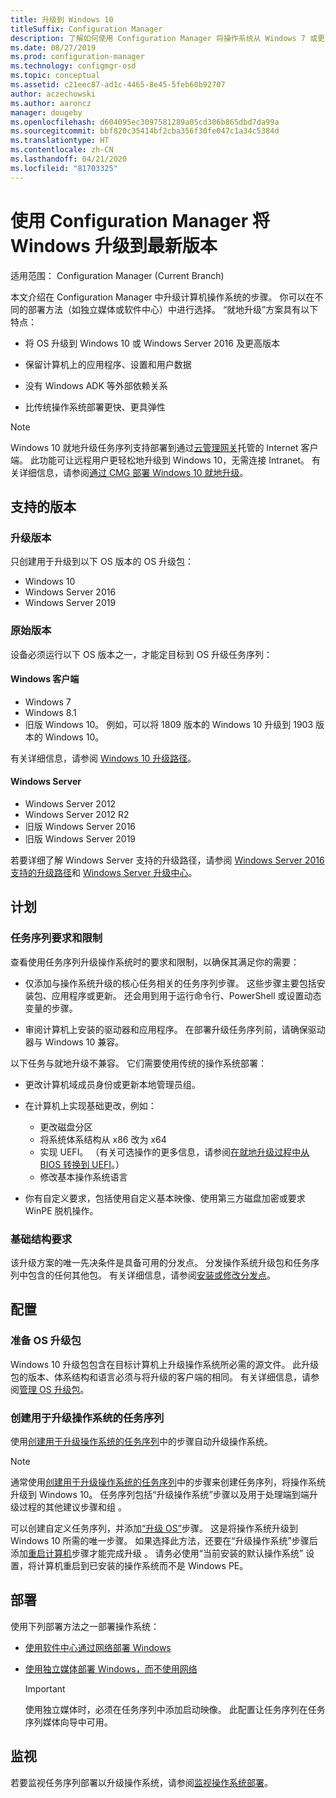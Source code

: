```yaml
---
title: 升级到 Windows 10
titleSuffix: Configuration Manager
description: 了解如何使用 Configuration Manager 将操作系统从 Windows 7 或更高版本升级到 Windows 10。
ms.date: 08/27/2019
ms.prod: configuration-manager
ms.technology: configmgr-osd
ms.topic: conceptual
ms.assetid: c21eec87-ad1c-4465-8e45-5feb60b92707
author: aczechowski
ms.author: aaroncz
manager: dougeby
ms.openlocfilehash: d604095ec3097581289a05cd306b865dbd7da99a
ms.sourcegitcommit: bbf820c35414bf2cba356f30fe047c1a34c5384d
ms.translationtype: HT
ms.contentlocale: zh-CN
ms.lasthandoff: 04/21/2020
ms.locfileid: "81703325"
---
```

# <a name="upgrade-windows-to-the-latest-version-with-configuration-manager"></a>使用 Configuration Manager 将 Windows 升级到最新版本

适用范围：  Configuration Manager (Current Branch)

本文介绍在 Configuration Manager 中升级计算机操作系统的步骤。 你可以在不同的部署方法（如独立媒体或软件中心）中进行选择。 “就地升级”方案具有以下特点：  

- 将 OS 升级到 Windows 10 或 Windows Server 2016 及更高版本

- 保留计算机上的应用程序、设置和用户数据

- 没有 Windows ADK 等外部依赖关系

- 比传统操作系统部署更快、更具弹性

> [!Note]  
> Windows 10 就地升级任务序列支持部署到通过[云管理网关](../../core/clients/manage/cmg/plan-cloud-management-gateway.md)托管的 Internet 客户端。 此功能可让远程用户更轻松地升级到 Windows 10，无需连接 Intranet。 有关详细信息，请参阅[通过 CMG 部署 Windows 10 就地升级](deploy-a-task-sequence.md#deploy-windows-10-in-place-upgrade-via-cmg)。 <!-- 1357149 -->


## <a name="supported-versions"></a>支持的版本

### <a name="upgrade-version"></a>升级版本

只创建用于升级到以下 OS 版本的 OS 升级包：

- Windows 10
- Windows Server 2016
- Windows Server 2019

### <a name="original-version"></a>原始版本

设备必须运行以下 OS 版本之一，才能定目标到 OS 升级任务序列：

#### <a name="windows-client"></a>Windows 客户端

- Windows 7
- Windows 8.1
- 旧版 Windows 10。 例如，可以将 1809 版本的 Windows 10 升级到 1903 版本的 Windows 10。  

有关详细信息，请参阅 [Windows 10 升级路径](https://docs.microsoft.com/windows/deployment/upgrade/windows-10-upgrade-paths)。

#### <a name="windows-server"></a>Windows Server

- Windows Server 2012
- Windows Server 2012 R2
- 旧版 Windows Server 2016
- 旧版 Windows Server 2019

若要详细了解 Windows Server 支持的升级路径，请参阅 [Windows Server 2016 支持的升级路径](https://docs.microsoft.com/windows-server/get-started/supported-upgrade-paths#upgrading-previous-retail-versions-of-windows-server-to-windows-server-2016)和 [Windows Server 升级中心](https://aka.ms/upgradecenter)。


## <a name="plan"></a><a name="BKMK_Plan"></a> 计划  

### <a name="task-sequence-requirements-and-limitations"></a>任务序列要求和限制

查看使用任务序列升级操作系统时的要求和限制，以确保其满足你的需要：  

- 仅添加与操作系统升级的核心任务相关的任务序列步骤。 这些步骤主要包括安装包、应用程序或更新。 还会用到用于运行命令行、PowerShell 或设置动态变量的步骤。  

- 审阅计算机上安装的驱动器和应用程序。 在部署升级任务序列前，请确保驱动器与 Windows 10 兼容。  

以下任务与就地升级不兼容。 它们需要使用传统的操作系统部署：  

- 更改计算机域成员身份或更新本地管理员组。  

- 在计算机上实现基础更改，例如：

  - 更改磁盘分区
  - 将系统体系结构从 x86 改为 x64
  - 实现 UEFI。 （有关可选操作的更多信息，请参阅[在就地升级过程中从 BIOS 转换到 UEFI](task-sequence-steps-to-manage-bios-to-uefi-conversion.md#convert-from-bios-to-uefi-during-an-in-place-upgrade)。）
  - 修改基本操作系统语言  

- 你有自定义要求，包括使用自定义基本映像、使用第三方磁盘加密或要求 WinPE 脱机操作。  

### <a name="infrastructure-requirements"></a>基础结构要求  

该升级方案的唯一先决条件是具备可用的分发点。 分发操作系统升级包和任务序列中包含的任何其他包。 有关详细信息，请参阅[安装或修改分发点](../../core/servers/deploy/configure/install-and-configure-distribution-points.md)。


## <a name="configure"></a><a name="BKMK_Configure"></a> 配置  

### <a name="prepare-the-os-upgrade-package"></a>准备 OS 升级包  

Windows 10 升级包包含在目标计算机上升级操作系统所必需的源文件。 此升级包的版本、体系结构和语言必须与将升级的客户端的相同。 有关详细信息，请参阅[管理 OS 升级包](../get-started/manage-operating-system-upgrade-packages.md)。  

### <a name="create-a-task-sequence-to-upgrade-the-os"></a>创建用于升级操作系统的任务序列  

使用[创建用于升级操作系统的任务序列](create-a-task-sequence-to-upgrade-an-operating-system.md)中的步骤自动升级操作系统。  

> [!NOTE]  
> 通常使用[创建用于升级操作系统的任务序列](create-a-task-sequence-to-upgrade-an-operating-system.md)中的步骤来创建任务序列，将操作系统升级到 Windows 10。 任务序列包括“升级操作系统”步骤以及用于处理端到端升级过程的其他建议步骤和组  。
>
> 可以创建自定义任务序列，并添加[“升级 OS”](../understand/task-sequence-steps.md#BKMK_UpgradeOS)步骤。 这是将操作系统升级到 Windows 10 所需的唯一步骤。 如果选择此方法，还要在“升级操作系统”步骤后添加[重启计算机](../understand/task-sequence-steps.md#BKMK_RestartComputer)步骤才能完成升级  。 请务必使用“当前安装的默认操作系统”  设置，将计算机重启到已安装的操作系统而不是 Windows PE。  


## <a name="deploy"></a><a name="BKMK_Deploy"></a> 部署  

使用下列部署方法之一部署操作系统：  

- [使用软件中心通过网络部署 Windows](use-software-center-to-deploy-windows-over-the-network.md)  

- [使用独立媒体部署 Windows，而不使用网络](use-stand-alone-media-to-deploy-windows-without-using-the-network.md)  

  > [!IMPORTANT]  
  > 使用独立媒体时，必须在任务序列中添加启动映像。 此配置让任务序列在任务序列媒体向导中可用。


## <a name="monitor"></a>监视  

若要监视任务序列部署以升级操作系统，请参阅[监视操作系统部署](monitor-operating-system-deployments.md)。  
